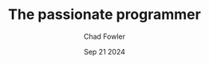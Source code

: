 ---
title: "The passionate programmer"
description: "A book about aspects of software engineering other than coding itself."
author: "Chad Fowler"
isbn: "978-1934356340"
date: "Sep 21 2024"
---